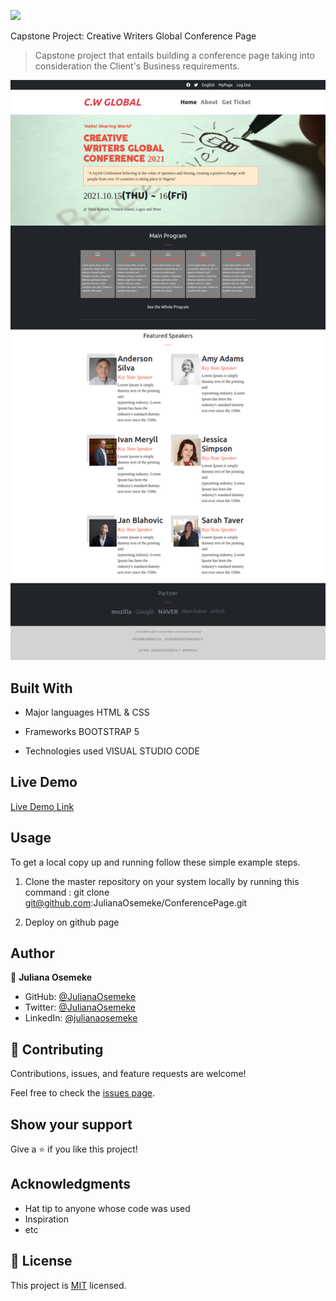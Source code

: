 ![](https://img.shields.io/badge/Microverse-blueviolet)

Capstone Project: Creative Writers Global Conference Page

> Capstone project that entails building a conference page taking into consideration the Client's Business requirements.

![screenshot](Assets/Images/screencapture-127-0-0-1-5500-index-html-2021-03-13-14_10_19.png)



## Built With

- Major languages
  HTML & CSS

- Frameworks
  BOOTSTRAP 5

- Technologies used
  VISUAL STUDIO CODE

## Live Demo

[Live Demo Link](https://julianaosemeke.github.io/ConferencePage/)


## Usage
To get a local copy up and running follow these simple example steps.
1. Clone the master repository on your system locally by running this command : git clone git@github.com:JulianaOsemeke/ConferencePage.git

2. Deploy on github page

## Author

👤 **Juliana Osemeke**

- GitHub: [@JulianaOsemeke](https://github.com/JulianaOsemeke)
- Twitter: [@JulianaOsemeke](https://twitter.com/JulianaOsemeke)
- LinkedIn: [@julianaosemeke](https://ng.linkedin.com/in/juliana-osemeke)


## 🤝 Contributing

Contributions, issues, and feature requests are welcome!

Feel free to check the [issues page](issues/).

## Show your support

Give a ⭐️ if you like this project!

## Acknowledgments

- Hat tip to anyone whose code was used
- Inspiration
- etc

## 📝 License

This project is [MIT](./MIT.md) licensed.




